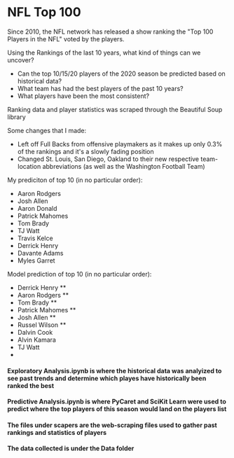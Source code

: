 # NFL Top 100

Since 2010, the NFL network has released a show ranking the "Top 100 Players in the NFL" voted by the players. 

Using the Rankings of the last 10 years, what kind of things can we uncover?

* Can the top 10/15/20 players of the 2020 season be predicted based on historical data?
* What team has had the best players of the past 10 years?
* What players have been the most consistent?

Ranking data and player statistics was scraped through the Beautiful Soup library


Some changes that I made:
- Left off Full Backs from offensive playmakers as it makes up only 0.3% of the rankings and it's a slowly fading position
- Changed St. Louis, San Diego, Oakland to their new respective team-location abbreviations (as well as the Washington Football Team)


My prediciton of top 10 (in no particular order):
* Aaron Rodgers
* Josh Allen
* Aaron Donald
* Patrick Mahomes
* Tom Brady
* TJ Watt
* Travis Kelce
* Derrick Henry
* Davante Adams
* Myles Garret

Model prediction of top 10 (in no particular order):
* Derrick Henry **
* Aaron Rodgers **
* Tom Brady **
* Patrick Mahomes **
* Josh Allen **
* Russel Wilson **
* Dalvin Cook
* Alvin Kamara
* TJ Watt
* 

#### Exploratory Analysis.ipynb is where the historical data was analyized to see past trends and determine which playes have historically been ranked the best
#### Predictive Analysis.ipynb is where PyCaret and SciKit Learn were used to predict where the top players of this season would land on the players list
#### The files under scapers are the web-scraping files used to gather past rankings and statistics of players
#### The data collected is under the Data folder



